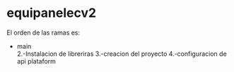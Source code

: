 # equipanelecv2

El orden de las ramas es:<br>
<ul>
  <li> main</li>
2.-Instalacion de libreriras
3.-creacion del proyecto
4.-configuracion de api plataform

